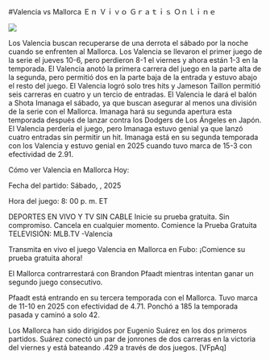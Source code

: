 #Valencia vs Mallorca Ｅｎ Ｖｉｖｏ Ｇｒａｔｉｓ Ｏｎｌｉｎｅ  
  
  
[![](https://i.imgur.com/qSNzIqt.png)](https://movie.rssnews.media/iqibqgb.php)  
  
Los Valencia buscan recuperarse de una derrota el sábado por la noche cuando se enfrenten al Mallorca. Los Valencia se llevaron el primer juego de la serie el jueves 10-6, pero perdieron 8-1 el viernes y ahora están 1-3 en la temporada. El Valencia anotó la primera carrera del juego en la parte alta de la segunda, pero permitió dos en la parte baja de la entrada y estuvo abajo el resto del juego. El Valencia logró solo tres hits y Jameson Taillon permitió seis carreras en cuatro y un tercio de entradas. El Valencia le dará el balón a Shota Imanaga el sábado, ya que buscan asegurar al menos una división de la serie con el Mallorca. Imanaga hará su segunda apertura esta temporada después de lanzar contra los Dodgers de Los Ángeles en Japón. El Valencia perdería el juego, pero Imanaga estuvo genial ya que lanzó cuatro entradas sin permitir un hit. Imanaga está en su segunda temporada con los Valencia y estuvo genial en 2025 cuando tuvo marca de 15-3 con efectividad de 2.91.

Cómo ver Valencia en Mallorca Hoy:

Fecha del partido: Sábado, , 2025

Hora del juego: 8: 00 p. m. ET

DEPORTES EN VIVO Y TV SIN CABLE
Inicie su prueba gratuita. Sin compromiso. Cancela en cualquier momento.
Comience la Prueba Gratuita
TELEVISIÓN: MLB.TV -Valencia

Transmita en vivo el juego Valencia en Mallorca en Fubo: ¡Comience su prueba gratuita ahora! 

El Mallorca contrarrestará con Brandon Pfaadt mientras intentan ganar un segundo juego consecutivo.

Pfaadt está entrando en su tercera temporada con el Mallorca. Tuvo marca de 11-10 en 2025 con efectividad de 4.71. Ponchó a 185 la temporada pasada y caminó a solo 42.

Los Mallorca han sido dirigidos por Eugenio Suárez en los dos primeros partidos. Suárez conectó un par de jonrones de dos carreras en la victoria del viernes y está bateando .429 a través de dos juegos. [VFpAq]